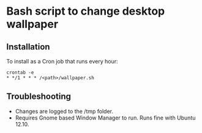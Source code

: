 Bash script to change desktop wallpaper
=======================================

Installation
------------

To install as a Cron job that runs every hour:

    crontab -e
    * */1 * * * /<path>/wallpaper.sh

Troubleshooting
---------------

* Changes are logged to the /tmp folder.
* Requires Gnome based Window Manager to run. Runs fine with Ubuntu 12.10.
 
